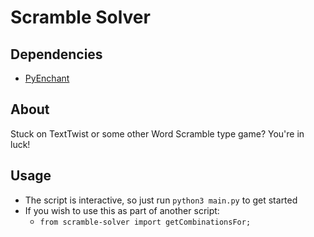 # Scramble Solver

## Dependencies
- [PyEnchant](https://pypi.org/project/pyenchant/)

## About
Stuck on TextTwist or some other Word Scramble type game? 
You're in luck!

## Usage
- The script is interactive, so just run `python3 main.py` to get started
- If you wish to use this as part of another script:
  - `from scramble-solver import getCombinationsFor;`
